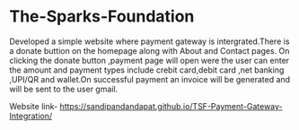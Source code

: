 # The-Sparks-Foundation
Developed a simple website where payment gateway is intergrated.There is a donate buttion on the homepage along with About and Contact pages. On clicking the donate button ,payment page will open were the user can enter the amount and payment types include crebit card,debit card ,net banking ,UPI/QR and wallet.On successful payment an invoice will be generated and will be sent to the user gmail.

Website link-
https://sandipandandapat.github.io/TSF-Payment-Gateway-Integration/
